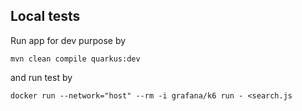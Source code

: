 ## Local tests 

Run app for dev purpose by 
```shell
mvn clean compile quarkus:dev
```

and run test by
```shell
docker run --network="host" --rm -i grafana/k6 run - <search.js
```
